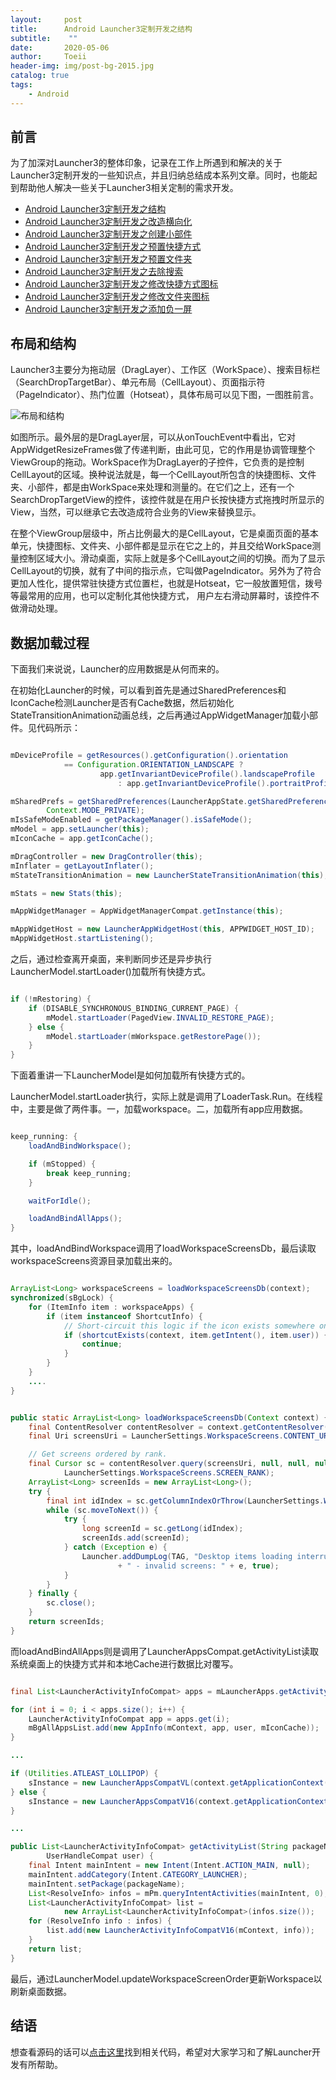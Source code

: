 ```yaml
---
layout:     post
title:      Android Launcher3定制开发之结构
subtitle:    ""
date:       2020-05-06
author:     Toeii
header-img: img/post-bg-2015.jpg
catalog: true
tags:
    - Android
---
```




## 前言

为了加深对Launcher3的整体印象，记录在工作上所遇到和解决的关于Launcher3定制开发的一些知识点，并且归纳总结成本系列文章。同时，也能起到帮助他人解决一些关于Launcher3相关定制的需求开发。

- [Android Launcher3定制开发之结构](https://toeii.github.io/2020/05/06/Android-Launcher3%E5%AE%9A%E5%88%B6%E5%BC%80%E5%8F%91%E4%B9%8B%E7%BB%93%E6%9E%84/)<br />
- [Android Launcher3定制开发之改造横向化](https://toeii.github.io/2020/05/07/Android-Launcher3%E5%AE%9A%E5%88%B6%E5%BC%80%E5%8F%91%E4%B9%8B%E6%94%B9%E9%80%A0%E6%A8%AA%E5%90%91%E5%8C%96/)<br />
- [Android Launcher3定制开发之创建小部件](https://toeii.github.io/2020/05/08/Android-Launcher3%E5%AE%9A%E5%88%B6%E5%BC%80%E5%8F%91%E4%B9%8B%E5%88%9B%E5%BB%BA%E5%B0%8F%E9%83%A8%E4%BB%B6/)<br />
- [Android Launcher3定制开发之预置快捷方式](https://toeii.github.io/2020/05/09/Android-Launcher3%E5%AE%9A%E5%88%B6%E5%BC%80%E5%8F%91%E4%B9%8B%E9%A2%84%E7%BD%AE%E5%BF%AB%E6%8D%B7%E6%96%B9%E5%BC%8F/)<br />
- [Android Launcher3定制开发之预置文件夹](https://toeii.github.io/2020/05/10/Android-Launcher3%E5%AE%9A%E5%88%B6%E5%BC%80%E5%8F%91%E4%B9%8B%E9%A2%84%E7%BD%AE%E6%96%87%E4%BB%B6%E5%A4%B9/)<br />
- [Android Launcher3定制开发之去除搜索](https://toeii.github.io/2020/05/11/Android-Launcher3%E5%AE%9A%E5%88%B6%E5%BC%80%E5%8F%91%E4%B9%8B%E5%8E%BB%E9%99%A4%E6%90%9C%E7%B4%A2/)<br />
- [Android Launcher3定制开发之修改快捷方式图标](https://toeii.github.io/2020/05/12/Android-Launcher3%E5%AE%9A%E5%88%B6%E5%BC%80%E5%8F%91%E4%B9%8B%E4%BF%AE%E6%94%B9%E5%BF%AB%E6%8D%B7%E6%96%B9%E5%BC%8F%E5%9B%BE%E6%A0%87/)<br />
- [Android Launcher3定制开发之修改文件夹图标](https://toeii.github.io/2020/05/13/Android-Launcher3%E5%AE%9A%E5%88%B6%E5%BC%80%E5%8F%91%E4%B9%8B%E4%BF%AE%E6%94%B9%E6%96%87%E4%BB%B6%E5%A4%B9%E5%9B%BE%E6%A0%87/)<br />
- [Android Launcher3定制开发之添加负一屏](https://toeii.github.io/2020/05/14/Android-Launcher3%E5%AE%9A%E5%88%B6%E5%BC%80%E5%8F%91%E4%B9%8B%E6%B7%BB%E5%8A%A0%E8%B4%9F%E4%B8%80%E5%B1%8F/)<br />


## 布局和结构

Launcher3主要分为拖动层（DragLayer）、工作区（WorkSpace）、搜索目标栏（SearchDropTargetBar）、单元布局（CellLayout）、页面指示符（PageIndicator）、热门位置（Hotseat），具体布局可以见下图，一图胜前言。

![布局和结构](/img/toeii/launcher_ls.png)

如图所示。最外层的是DragLayer层，可以从onTouchEvent中看出，它对AppWidgetResizeFrames做了传递判断，由此可见，它的作用是协调管理整个ViewGroup的拖动。WorkSpace作为DragLayer的子控件，它负责的是控制CellLayout的区域。换种说法就是，每一个CellLayout所包含的快捷图标、文件夹、小部件，都是由WorkSpace来处理和测量的。在它们之上，还有一个SearchDropTargetView的控件，该控件就是在用户长按快捷方式拖拽时所显示的View，当然，可以继承它去改造成符合业务的View来替换显示。

在整个ViewGroup层级中，所占比例最大的是CellLayout，它是桌面页面的基本单元，快捷图标、文件夹、小部件都是显示在它之上的，并且交给WorkSpace测量控制区域大小。滑动桌面，实际上就是多个CellLayout之间的切换。而为了显示CellLayout的切换，就有了中间的指示点，它叫做PageIndicator。另外为了符合更加人性化，提供常驻快捷方式位置栏，也就是Hotseat，它一般放置短信，拨号等最常用的应用，也可以定制化其他快捷方式，
用户左右滑动屏幕时，该控件不做滑动处理。

## 数据加载过程

下面我们来说说，Launcher的应用数据是从何而来的。

在初始化Launcher的时候，可以看到首先是通过SharedPreferences和IconCache检测Launcher是否有Cache数据，然后初始化StateTransitionAnimation动画总线，之后再通过AppWidgetManager加载小部件。见代码所示：

```java

mDeviceProfile = getResources().getConfiguration().orientation
            == Configuration.ORIENTATION_LANDSCAPE ?
                    app.getInvariantDeviceProfile().landscapeProfile
                        : app.getInvariantDeviceProfile().portraitProfile;

mSharedPrefs = getSharedPreferences(LauncherAppState.getSharedPreferencesKey(),
        Context.MODE_PRIVATE);
mIsSafeModeEnabled = getPackageManager().isSafeMode();
mModel = app.setLauncher(this);
mIconCache = app.getIconCache();

mDragController = new DragController(this);
mInflater = getLayoutInflater();
mStateTransitionAnimation = new LauncherStateTransitionAnimation(this);

mStats = new Stats(this);

mAppWidgetManager = AppWidgetManagerCompat.getInstance(this);

mAppWidgetHost = new LauncherAppWidgetHost(this, APPWIDGET_HOST_ID);
mAppWidgetHost.startListening();

```

之后，通过检查离开桌面，来判断同步还是异步执行LauncherModel.startLoader()加载所有快捷方式。

```java

if (!mRestoring) {
    if (DISABLE_SYNCHRONOUS_BINDING_CURRENT_PAGE) {
        mModel.startLoader(PagedView.INVALID_RESTORE_PAGE);
    } else {
        mModel.startLoader(mWorkspace.getRestorePage());
    }
}

```

下面着重讲一下LauncherModel是如何加载所有快捷方式的。

LauncherModel.startLoader执行，实际上就是调用了LoaderTask.Run。在线程中，主要是做了两件事。一，加载workspace。二，加载所有app应用数据。

```java

keep_running: {
    loadAndBindWorkspace();

    if (mStopped) {
        break keep_running;
    }

    waitForIdle();

    loadAndBindAllApps();
}

```

其中，loadAndBindWorkspace调用了loadWorkspaceScreensDb，最后读取workspaceScreens资源目录加载出来的。

```java

ArrayList<Long> workspaceScreens = loadWorkspaceScreensDb(context);
synchronized(sBgLock) {
    for (ItemInfo item : workspaceApps) {
        if (item instanceof ShortcutInfo) {
            // Short-circuit this logic if the icon exists somewhere on the workspace
            if (shortcutExists(context, item.getIntent(), item.user)) {
                continue;
            }
        }
    }
    ....
}

```

```java

public static ArrayList<Long> loadWorkspaceScreensDb(Context context) {
    final ContentResolver contentResolver = context.getContentResolver();
    final Uri screensUri = LauncherSettings.WorkspaceScreens.CONTENT_URI;

    // Get screens ordered by rank.
    final Cursor sc = contentResolver.query(screensUri, null, null, null,
            LauncherSettings.WorkspaceScreens.SCREEN_RANK);
    ArrayList<Long> screenIds = new ArrayList<Long>();
    try {
        final int idIndex = sc.getColumnIndexOrThrow(LauncherSettings.WorkspaceScreens._ID);
        while (sc.moveToNext()) {
            try {
                long screenId = sc.getLong(idIndex);
                screenIds.add(screenId);
            } catch (Exception e) {
                Launcher.addDumpLog(TAG, "Desktop items loading interrupted"
                        + " - invalid screens: " + e, true);
            }
        }
    } finally {
        sc.close();
    }
    return screenIds;
}

```

而loadAndBindAllApps则是调用了LauncherAppsCompat.getActivityList读取系统桌面上的快捷方式并和本地Cache进行数据比对覆写。

```java

final List<LauncherActivityInfoCompat> apps = mLauncherApps.getActivityList(null, user);

for (int i = 0; i < apps.size(); i++) {
    LauncherActivityInfoCompat app = apps.get(i);
    mBgAllAppsList.add(new AppInfo(mContext, app, user, mIconCache));
}

...

if (Utilities.ATLEAST_LOLLIPOP) {
    sInstance = new LauncherAppsCompatVL(context.getApplicationContext());
} else {
    sInstance = new LauncherAppsCompatV16(context.getApplicationContext());
}

...

public List<LauncherActivityInfoCompat> getActivityList(String packageName,
        UserHandleCompat user) {
    final Intent mainIntent = new Intent(Intent.ACTION_MAIN, null);
    mainIntent.addCategory(Intent.CATEGORY_LAUNCHER);
    mainIntent.setPackage(packageName);
    List<ResolveInfo> infos = mPm.queryIntentActivities(mainIntent, 0);
    List<LauncherActivityInfoCompat> list =
            new ArrayList<LauncherActivityInfoCompat>(infos.size());
    for (ResolveInfo info : infos) {
        list.add(new LauncherActivityInfoCompatV16(mContext, info));
    }
    return list;
}

```

最后，通过LauncherModel.updateWorkspaceScreenOrder更新Workspace以刷新桌面数据。

## 结语

想查看源码的话可以[点击这里](https://github.com/toeii/Launcher3)找到相关代码，希望对大家学习和了解Launcher开发有所帮助。



